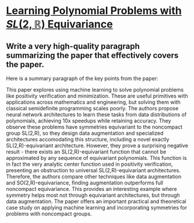 # [Learning Polynomial Problems with $SL(2,\mathbb{R})$ Equivariance](https://arxiv.org/abs/2312.02146)

## Write a very high-quality paragraph summarizing the paper that effectively covers the paper.

 Here is a summary paragraph of the key points from the paper:

This paper explores using machine learning to solve polynomial problems like positivity verification and minimization. These are useful primitives with applications across mathematics and engineering, but solving them with classical semidefinite programming scales poorly. The authors propose neural network architectures to learn these tasks from data distributions of polynomials, achieving 10x speedups while retaining accuracy. They observe these problems have symmetries equivariant to the noncompact group SL(2,R), so they design data augmentation and specialized architectures accomodating this structure, including a novel exactly SL(2,R)-equivariant architecture. However, they prove a surprising negative result - there exists an SL(2,R)-equivariant function that cannot be approximated by any sequence of equivariant polynomials. This function is in fact the very analytic center function used in positivity verification, presenting an obstruction to universal SL(2,R)-equivariant architectures. Therefore, the authors compare other techniques like data augmentation and SO(2,R)-equivariance, finding augmentation outperforms full noncompact equivariance. This provides an interesting example where symmetry helps most not through equivariant architectures, but through data augmentation. The paper offers an important practical and theoretical case study on applying machine learning and incorporating symmetries for problems with noncompact groups.
